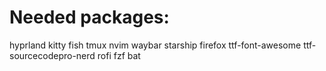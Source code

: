 # Needed packages:
hyprland
kitty
fish
tmux
nvim
waybar
starship
firefox
ttf-font-awesome
ttf-sourcecodepro-nerd
rofi
fzf
bat
